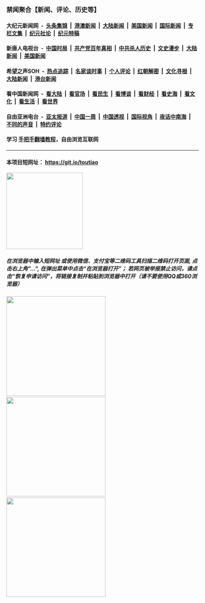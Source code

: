 ### 禁闻聚合【新闻、评论、历史等】

#### 大纪元新闻网 &nbsp;-&nbsp; [头条集锦](indexes/E头条集锦.md?t=03021831) &nbsp;|&nbsp; [港澳新闻](indexes/E港澳新闻.md?t=03021831)  &nbsp;|&nbsp; [大陆新闻](indexes/E大陆新闻.md?t=03021831) &nbsp;|&nbsp; [美国新闻](indexes/E美国新闻.md?t=03021831) &nbsp;|&nbsp; [国际新闻](indexes/E国际新闻.md?t=03021831) &nbsp;|&nbsp; [专栏文集](indexes/E专栏文集.md?t=03021831) &nbsp;|&nbsp; [纪元社论](indexes/E纪元社论.md?t=03021831) &nbsp;|&nbsp; [纪元特稿](indexes/E纪元特稿.md?t=03021831) 

#### 新唐人电视台 &nbsp;-&nbsp; [中国时局](indexes/N中国时局.md?t=03021831) &nbsp;|&nbsp; [共产党百年真相](indexes/N共产党百年真相.md?t=03021831) &nbsp;|&nbsp; [中共杀人历史](indexes/N中共杀人历史.md?t=03021831) &nbsp;|&nbsp; [文史漫步](indexes/N文史漫步.md?t=03021831) &nbsp;|&nbsp; [大陆新闻](indexes/N大陆新闻.md?t=03021831) &nbsp;|&nbsp; [美国新闻](indexes/N美国新闻.md?t=03021831)

#### 希望之声SOH &nbsp;-&nbsp; [热点追踪](indexes/H热点追踪.md?t=03021831) &nbsp;|&nbsp; [名家谈时事](indexes/H名家谈时事.md?t=03021831) &nbsp;|&nbsp; [个人评论](indexes/H个人评论.md?t=03021831)  &nbsp;|&nbsp; [红朝解密](indexes/H红朝解密.md?t=03021831) &nbsp;|&nbsp; [文化寻根](indexes/H文化寻根.md?t=03021831) &nbsp;|&nbsp; [大陆新闻](indexes/H大陆新闻.md?t=03021831) &nbsp;|&nbsp; [港台新闻](indexes/H港台新闻.md?t=03021831)

#### 看中国新闻网 &nbsp;-&nbsp; [看大陆](indexes/S看大陆.md?t=03021831) &nbsp;|&nbsp; [看官场](indexes/S看官场.md?t=03021831) &nbsp;|&nbsp; [看民生](indexes/S看民生.md?t=03021831)  &nbsp;|&nbsp; [看博谈](indexes/S看博谈.md?t=03021831) &nbsp;|&nbsp; [看财经](indexes/S看财经.md?t=03021831) &nbsp;|&nbsp; [看史海](indexes/S看史海.md?t=03021831) &nbsp;|&nbsp; [看文化](indexes/S看文化.md?t=03021831) &nbsp;|&nbsp; [看生活](indexes/S看生活.md?t=03021831) &nbsp;|&nbsp; [看世界](indexes/S看世界.md?t=03021831)

#### 自由亚洲电台 &nbsp;-&nbsp; [亚太报道](indexes/R亚太报道.md?t=03021831) &nbsp;|&nbsp; [中国一周](indexes/R中国一周.md?t=03021831) &nbsp;|&nbsp; [中国透视](indexes/R中国透视.md?t=03021831)  &nbsp;|&nbsp; [国际视角](indexes/R国际视角.md?t=03021831) &nbsp;|&nbsp; [夜话中南海](indexes/R夜话中南海.md?t=03021831) &nbsp;|&nbsp; [不同的声音](indexes/R不同的声音.md?t=03021831) &nbsp;|&nbsp; [特约评论](indexes/R特约评论.md?t=03021831)

#### 学习 [手把手翻墙教程](https://github.com/gfw-breaker/guides/wiki)，自由浏览互联网

----

#### 本项目短网址： https://git.io/toutiao
<img src="https://raw.githubusercontent.com/gfw-breaker/banned-news/master/scripts/img/qr.png" width="200px"/>  

##### 在浏览器中输入短网址 或使用微信、支付宝等二维码工具扫描二维码打开页面, 点击右上角"...", 在弹出菜单中点击“在浏览器打开”； 若网页被举报禁止访问，请点击“恢复申请访问”，将链接复制并粘贴到浏览器中打开（请不要使用QQ或360浏览器）

<img src="https://raw.githubusercontent.com/gfw-breaker/banned-news/master/scripts/img/1.png" width="260px"/> &nbsp; <img src="https://raw.githubusercontent.com/gfw-breaker/banned-news/master/scripts/img/2.png" width="260px"/> &nbsp; <img src="https://raw.githubusercontent.com/gfw-breaker/banned-news/master/scripts/img/3.png" width="260px"/>
